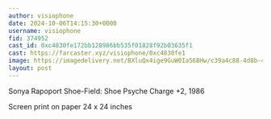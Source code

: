 ```yaml
---
author: visiophone
date: 2024-10-06T14:15:30+0000
username: visiophone
fid: 374952
cast_id: 0xc4830fe172bb128986bb535f01828f92b03635f1
cast: https://farcaster.xyz/visiophone/0xc4830fe1
image: https://imagedelivery.net/BXluQx4ige9GuW0Ia56BHw/c39a4c88-4d8b-411f-f82b-f13d1106b500/original
layout: post
---
```


Sonya Rapoport
Shoe-Field: Shoe Psyche Charge +2, 1986

Screen print on paper
24 x 24 inches

<img src='https://imagedelivery.net/BXluQx4ige9GuW0Ia56BHw/c39a4c88-4d8b-411f-f82b-f13d1106b500/original' alt='' referrerpolicy='no-referrer'/>
